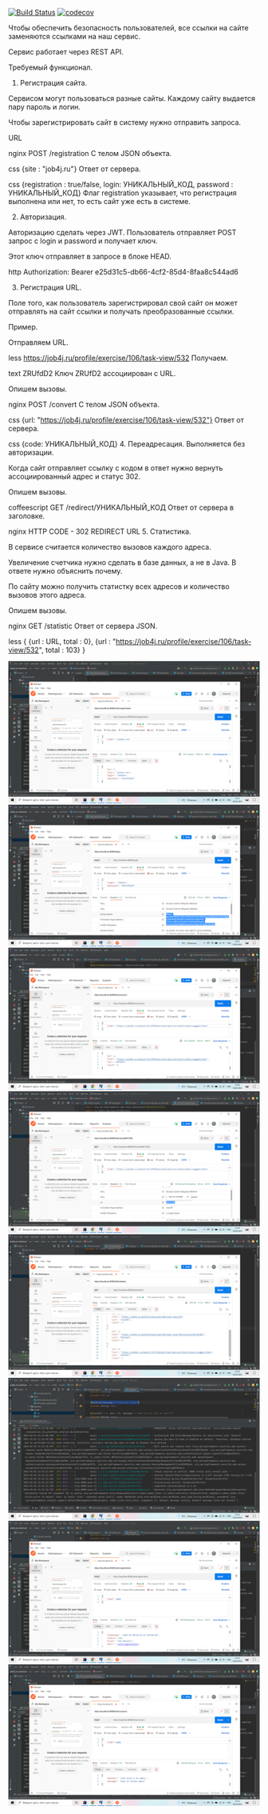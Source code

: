[![Build Status](https://app.travis-ci.com/MikhailPushkarev25/job4j_url_shortcut.svg?branch=master)](https://app.travis-ci.com/MikhailPushkarev25/job4j_url_shortcut)
[![codecov](https://codecov.io/gh/MikhailPushkarev25/job4j_url_shortcut/branch/master/graph/badge.svg?token=SyBdWfKGun)](https://codecov.io/gh/MikhailPushkarev25/job4j_url_shortcut)

Чтобы обеспечить безопасность пользователей, все ссылки на сайте заменяются ссылками на наш сервис.

Сервис работает через REST API.

Требуемый функционал.

1. Регистрация сайта.

Сервисом могут пользоваться разные сайты. Каждому сайту выдается пару пароль и логин.

Чтобы зарегистрировать сайт в систему нужно отправить запроса.

URL

nginx
POST /registration
C телом JSON объекта.

css
{site : "job4j.ru"}
Ответ от сервера.

css
{registration : true/false, login: УНИКАЛЬНЫЙ_КОД, password : УНИКАЛЬНЫЙ_КОД}
Флаг registration указывает, что регистрация выполнена или нет, то есть сайт уже есть в системе.

2. Авторизация.

Авторизацию сделать через JWT. Пользователь отправляет POST запрос с login и password и получает ключ.

Этот ключ отправляет в запросе в блоке HEAD.

http
Authorization: Bearer e25d31c5-db66-4cf2-85d4-8faa8c544ad6


3. Регистрация URL.

Поле того, как пользователь зарегистрировал свой сайт он может отправлять на сайт ссылки и получать преобразованные ссылки.

Пример.

Отправляем URL.

less
https://job4j.ru/profile/exercise/106/task-view/532
Получаем.

text
ZRUfdD2
Ключ ZRUfD2 ассоциирован с URL.

Опишем вызовы.

nginx
POST /convert
C телом JSON объекта.

css
{url: "https://job4j.ru/profile/exercise/106/task-view/532"}
Ответ от сервера.

css
{code: УНИКАЛЬНЫЙ_КОД}
4. Переадресация. Выполняется без авторизации.

Когда сайт отправляет ссылку с кодом в ответ нужно вернуть ассоциированный адрес и статус 302.

Опишем вызовы.

coffeescript
GET /redirect/УНИКАЛЬНЫЙ_КОД
Ответ от сервера в заголовке.

nginx
HTTP CODE - 302 REDIRECT URL
5. Статистика.

В сервисе считается количество вызовов каждого адреса.

Увеличение счетчика нужно сделать в базе данных, а не в Java. В ответе нужно объяснить почему.

По сайту можно получить статистку всех адресов и количество вызовов этого адреса.

Опишем вызовы.

nginx
GET /statistic
Ответ от сервера JSON.

less
{
{url : URL, total : 0},
{url : "https://job4j.ru/profile/exercise/106/task-view/532", total : 103}
}

![alt text](image/1.png)
![alt text](image/2.png)
![alt text](image/3.png)
![alt text](image/4.png)
![alt text](image/5.png)
![alt text](image/6.png)
![alt text](image/7.png)
![alt text](image/8.png)
